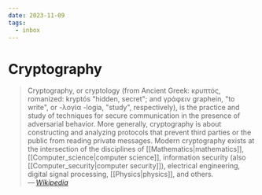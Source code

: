 ```yaml
---
date: 2023-11-09
tags:
  - inbox
---
```


# Cryptography

> Cryptography, or cryptology (from Ancient Greek: κρυπτός, romanized: kryptós
> "hidden, secret"; and γράφειν graphein, "to write", or -λογία -logia, "study",
> respectively), is the practice and study of techniques for secure
> communication in the presence of adversarial behavior. More generally,
> cryptography is about constructing and analyzing protocols that prevent third
> parties or the public from reading private messages. Modern cryptography
> exists at the intersection of the disciplines of [[Mathematics|mathematics]],
> [[Computer_science|computer science]], information security (also
> [[Computer_security|computer security]]), electrical engineering, digital
> signal processing, [[Physics|physics]], and others.\
> — <cite>[Wikipedia](https://en.wikipedia.org/wiki/Cryptography)</cite>
